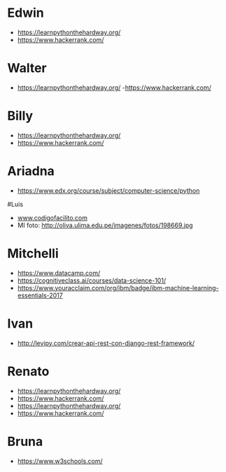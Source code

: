 # Edwin
- https://learnpythonthehardway.org/
- https://www.hackerrank.com/

# Walter
- https://learnpythonthehardway.org/
-https://www.hackerrank.com/

# Billy
- https://learnpythonthehardway.org/
- https://www.hackerrank.com/


# Ariadna
- https://www.edx.org/course/subject/computer-science/python

#Luis
- www.codigofacilito.com
- MI foto:
http://oliva.ulima.edu.pe/imagenes/fotos/198669.jpg

# Mitchelli
- https://www.datacamp.com/
- https://cognitiveclass.ai/courses/data-science-101/
- https://www.youracclaim.com/org/ibm/badge/ibm-machine-learning-essentials-2017

# Ivan
- http://levipy.com/crear-api-rest-con-django-rest-framework/

# Renato
- https://learnpythonthehardway.org/
- https://www.hackerrank.com/
- https://learnpythonthehardway.org/
- https://www.hackerrank.com/

# Bruna
- https://www.w3schools.com/
